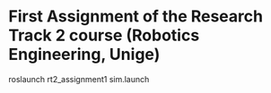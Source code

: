 # First Assignment of the Research Track 2 course (Robotics Engineering, Unige)


roslaunch rt2_assignment1 sim.launch



